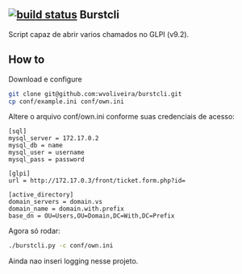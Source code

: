 [![build status](http://gitlab.devel/wellingtonoliveira/burstcli/badges/master/build.svg)](http://gitlab.devel/wellingtonoliveira/burstcli/commits/master)
Burstcli
---------

Script capaz de abrir varios chamados no GLPI (v9.2).  

How to
-----

Download e configure
```bash
git clone git@github.com:wvoliveira/burstcli.git
cp conf/example.ini conf/own.ini
```

Altere o arquivo conf/own.ini conforme suas credenciais de acesso:
```
[sql]
mysql_server = 172.17.0.2
mysql_db = name
mysql_user = username
mysql_pass = password

[glpi]
url = http://172.17.0.3/front/ticket.form.php?id=

[active_directory]
domain_servers = domain.vs
domain_name = domain.with.prefix
base_dn = OU=Users,OU=Domain,DC=With,DC=Prefix
```

Agora só rodar:
```bash
./burstcli.py -c conf/own.ini
```

Ainda nao inseri logging nesse projeto.
